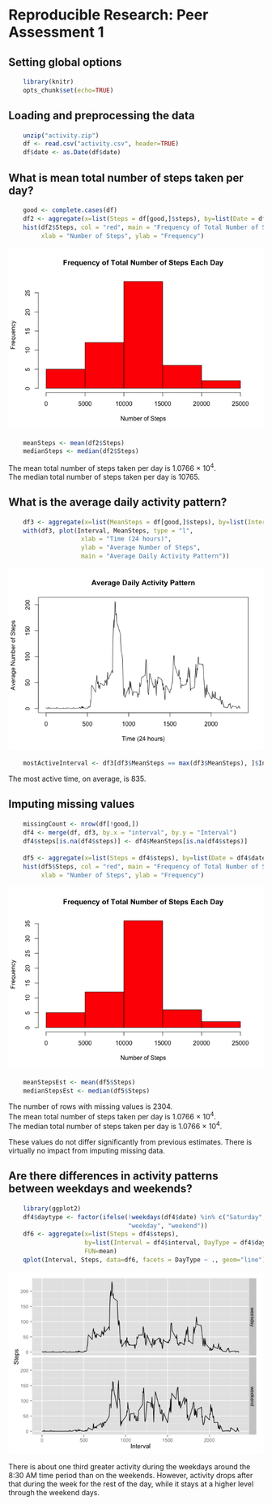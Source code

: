 # Reproducible Research: Peer Assessment 1

## Setting global options

```r
    library(knitr)
    opts_chunk$set(echo=TRUE)
```

## Loading and preprocessing the data

```r
    unzip("activity.zip")
    df <- read.csv("activity.csv", header=TRUE)
    df$date <- as.Date(df$date)
```

## What is mean total number of steps taken per day?

```r
    good <- complete.cases(df)    
    df2 <- aggregate(x=list(Steps = df[good,]$steps), by=list(Date = df[good,]$date), FUN=sum)
    hist(df2$Steps, col = "red", main = "Frequency of Total Number of Steps Each Day", 
         xlab = "Number of Steps", ylab = "Frequency")
```

![plot of chunk meanstepsperday](./PA1_template_files/figure-html/meanstepsperday.png) 

```r
    meanSteps <- mean(df2$Steps)
    medianSteps <- median(df2$Steps)
```

The mean total number of steps taken per day is 1.0766 &times; 10<sup>4</sup>.  
The median total number of steps taken per day is 10765.

## What is the average daily activity pattern?

```r
    df3 <- aggregate(x=list(MeanSteps = df[good,]$steps), by=list(Interval = df[good,]$interval), FUN=mean)
    with(df3, plot(Interval, MeanSteps, type = "l", 
                    xlab = "Time (24 hours)",
                    ylab = "Average Number of Steps", 
                    main = "Average Daily Activity Pattern"))
```

![plot of chunk averagedailyactivitypattern](./PA1_template_files/figure-html/averagedailyactivitypattern.png) 

```r
    mostActiveInterval <- df3[df3$MeanSteps == max(df3$MeanSteps), ]$Interval
```

The most active time, on average, is 835.

## Imputing missing values

```r
    missingCount <- nrow(df[!good,])
    df4 <- merge(df, df3, by.x = "interval", by.y = "Interval")
    df4$steps[is.na(df4$steps)] <- df4$MeanSteps[is.na(df4$steps)]

    df5 <- aggregate(x=list(Steps = df4$steps), by=list(Date = df4$date), FUN=sum)
    hist(df5$Steps, col = "red", main = "Frequency of Total Number of Steps Each Day", 
         xlab = "Number of Steps", ylab = "Frequency")
```

![plot of chunk missingvalues](./PA1_template_files/figure-html/missingvalues.png) 

```r
    meanStepsEst <- mean(df5$Steps)
    medianStepsEst <- median(df5$Steps)
```

The number of rows with missing values is 2304.  
The mean total number of steps taken per day is 1.0766 &times; 10<sup>4</sup>.  
The median total number of steps taken per day is 1.0766 &times; 10<sup>4</sup>.

These values do not differ significantly from previous estimates.  There is virtually no
impact from imputing missing data.  

## Are there differences in activity patterns between weekdays and weekends?

```r
    library(ggplot2)
    df4$daytype <- factor(ifelse(!weekdays(df4$date) %in% c("Saturday", "Sunday"), 
                                 "weekday", "weekend"))
    df6 <- aggregate(x=list(Steps = df4$steps), 
                     by=list(Interval = df4$interval, DayType = df4$daytype ), 
                     FUN=mean)
    qplot(Interval, Steps, data=df6, facets = DayType ~ ., geom="line")    
```

![plot of chunk weekdaysweekends](./PA1_template_files/figure-html/weekdaysweekends.png) 

There is about one third greater activity during the weekdays around the 8:30 AM time period than on the weekends.  However, activity drops after that during the week for the rest of the day, while it stays at a higher level through the weekend days.
